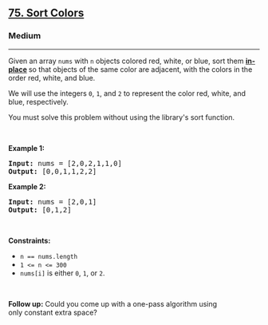 <h2><a href="https://leetcode.com/problems/sort-colors/">75. Sort Colors</a></h2><h3>Medium</h3><hr><div style="user-select: auto;"><p style="user-select: auto;">Given an array <code style="user-select: auto;">nums</code> with <code style="user-select: auto;">n</code> objects colored red, white, or blue, sort them <strong style="user-select: auto;"><a href="https://en.wikipedia.org/wiki/In-place_algorithm" target="_blank" style="user-select: auto;">in-place</a> </strong>so that objects of the same color are adjacent, with the colors in the order red, white, and blue.</p>

<p style="user-select: auto;">We will use the integers <code style="user-select: auto;">0</code>, <code style="user-select: auto;">1</code>, and <code style="user-select: auto;">2</code> to represent the color red, white, and blue, respectively.</p>

<p style="user-select: auto;">You must solve this problem without using the library's sort function.</p>

<p style="user-select: auto;">&nbsp;</p>
<p style="user-select: auto;"><strong style="user-select: auto;">Example 1:</strong></p>

<pre style="user-select: auto;"><strong style="user-select: auto;">Input:</strong> nums = [2,0,2,1,1,0]
<strong style="user-select: auto;">Output:</strong> [0,0,1,1,2,2]
</pre>

<p style="user-select: auto;"><strong style="user-select: auto;">Example 2:</strong></p>

<pre style="user-select: auto;"><strong style="user-select: auto;">Input:</strong> nums = [2,0,1]
<strong style="user-select: auto;">Output:</strong> [0,1,2]
</pre>

<p style="user-select: auto;">&nbsp;</p>
<p style="user-select: auto;"><strong style="user-select: auto;">Constraints:</strong></p>

<ul style="user-select: auto;">
	<li style="user-select: auto;"><code style="user-select: auto;">n == nums.length</code></li>
	<li style="user-select: auto;"><code style="user-select: auto;">1 &lt;= n &lt;= 300</code></li>
	<li style="user-select: auto;"><code style="user-select: auto;">nums[i]</code> is either <code style="user-select: auto;">0</code>, <code style="user-select: auto;">1</code>, or <code style="user-select: auto;">2</code>.</li>
</ul>

<p style="user-select: auto;">&nbsp;</p>
<p style="user-select: auto;"><strong style="user-select: auto;">Follow up:</strong>&nbsp;Could you come up with a one-pass algorithm using only&nbsp;constant extra space?</p>
</div>